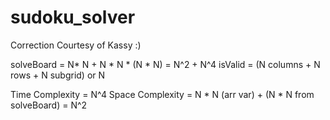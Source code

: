 # sudoku_solver

Correction Courtesy of Kassy :) 

solveBoard = N* N + N * N * (N * N) = N^2 + N^4
isValid = (N columns + N rows + N subgrid) or N

Time Complexity = N^4
Space Complexity = N * N (arr var) + (N * N from solveBoard) = N^2
